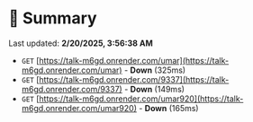 # 📖 Summary
Last updated: **2/20/2025, 3:56:38 AM**

- `GET` [https://talk-m6gd.onrender.com/umar](https://talk-m6gd.onrender.com/umar) - **Down** (325ms)
- `GET` [https://talk-m6gd.onrender.com/9337](https://talk-m6gd.onrender.com/9337) - **Down** (149ms)
- `GET` [https://talk-m6gd.onrender.com/umar920](https://talk-m6gd.onrender.com/umar920) - **Down** (165ms)
